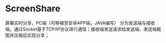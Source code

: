 # ScreenShare
屏幕实时分享，PC端（可移植至安卓APP端，JAVA编写）
分为发送端与接收端，通过Socket基于TCP/IP协议进行通信；接收端发送请求给发送端，发送端截图并压缩后实现分享；
